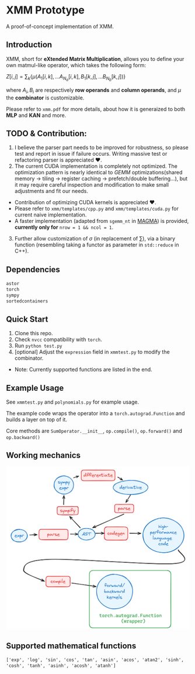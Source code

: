 # XMM Prototype

A proof-of-concept implementation of XMM.

## Introduction

XMM, short for **eXtended Matrix Multiplication**, allows you to define your own matmul-like operator, which takes the following form: 

$Z[i,j]=\sum_k\{\mu(A_1[i,k],\dots A_{N_a}[i,k],B_1[k,j],\dots B_{N_b}[k,j])\}$

where $A_i, B_i$ are respectively **row operands** and **column operands**, and $\mu$ the **combinator** is customizable. 

Please refer to `xmm.pdf` for more details, about how it is generaized to both **MLP** and **KAN** and more.


## TODO & Contribution:
1. I believe the parser part needs to be improved for robustness, so please test and report in issue if failure occurs. Writing massive test or refactoring parser is appreciated :heart:.
2. The current CUDA implementation is completely not optimized. The optimization pattern is nearly identical to *GEMM* optimizations(shared memory -> tiling -> register caching -> prefetch/double buffering...), but it may require careful inspection and modification to make small adjustments and fit our needs. 
- Contribution of optimizing CUDA kernels is appreciated :heart:. 
- Please refer to `xmm/templates/cpp.py` and `xmm/templates/cuda.py` for current naive implementation.
- A faster implementation (adapted from `sgemm_nt` in [MAGMA](https://icl.utk.edu/magma/)) is provided, **currently only for** `nrow = 1 && ncol = 1`.
3. Further allow customization of $\sigma$ (in replacement of $\sum$), via a binary function (resembling taking a functor as parameter in `std::reduce` in C++).



## Dependencies

```text
astor
torch
sympy
sortedcontainers
```


## Quick Start

1. Clone this repo.
2. Check `nvcc` compatibility with `torch`.
3. Run `python test.py`
4. [optional] Adjust the `expression` field in `xmmtest.py` to modify the combinator.
- Note: Currently supported functions are listed in the end.


## Example Usage 

See `xmmtest.py` and `polynomials.py` for example usage. 

The example code wraps the operator into a `torch.autograd.Function` and builds a layer on top of it.

Core methods are `SumOperator.__init__`, `op.compile()`, `op.forward()` and `op.backward()`


## Working mechanics
![mechanics](mechanics.png)


## Supported mathematical functions

```text
['exp', 'log', 'sin', 'cos', 'tan', 'asin', 'acos', 'atan2', 'sinh', 'cosh', 'tanh', 'asinh', 'acosh', 'atanh']
```

